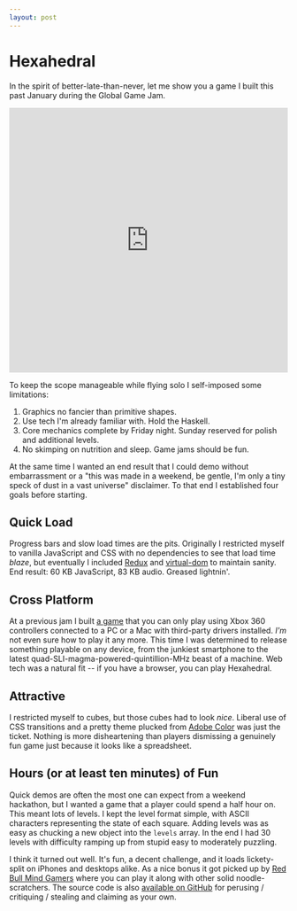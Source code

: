```yaml
---
layout: post
---
```


# Hexahedral

In the spirit of better-late-than-never, let me show you a game I built this past January during the Global Game Jam.

<iframe src="http://matthewminer.com/hexahedral/" style="width: 100%; height: 478px; border: none;" scrolling="no">
  <a href="http://matthewminer.com/hexahedral/">Play Hexahedral</a>
</iframe>

To keep the scope manageable while flying solo I self-imposed some limitations:

1. Graphics no fancier than primitive shapes.
2. Use tech I'm already familiar with. Hold the Haskell.
3. Core mechanics complete by Friday night. Sunday reserved for polish and additional levels.
4. No skimping on nutrition and sleep. Game jams should be fun.

At the same time I wanted an end result that I could demo without embarrassment or a "this was made in a weekend, be gentle, I'm only a tiny speck of dust in a vast universe" disclaimer. To that end I established four goals before starting.


## Quick Load

Progress bars and slow load times are the pits. Originally I restricted myself to vanilla JavaScript and CSS with no dependencies to see that load time *blaze*, but eventually I included [Redux](http://redux.js.org) and [virtual-dom](https://github.com/Matt-Esch/virtual-dom) to maintain sanity. End result: 60 KB JavaScript, 83 KB audio. Greased lightnin'.


## Cross Platform

At a previous jam I built [a game](https://github.com/mminer/bursting-with-colour) that you can only play using Xbox 360 controllers connected to a PC or a Mac with third-party drivers installed. *I'm* not even sure how to play it any more. This time I was determined to release something playable on any device, from the junkiest smartphone to the latest quad-SLI-magma-powered-quintillion-MHz beast of a machine. Web tech was a natural fit -- if you have a browser, you can play Hexahedral.


## Attractive

I restricted myself to cubes, but those cubes had to look *nice*. Liberal use of CSS transitions and a pretty theme plucked from [Adobe Color](https://color.adobe.com) was just the ticket. Nothing is more disheartening than players dismissing a genuinely fun game just because it looks like a spreadsheet.


## Hours (or at least ten minutes) of Fun

Quick demos are often the most one can expect from a weekend hackathon, but I wanted a game that a player could spend a half hour on. This meant lots of levels. I kept the level format simple, with ASCII characters representing the state of each square. Adding levels was as easy as chucking a new object into the `levels` array. In the end I had 30 levels with difficulty ramping up from stupid easy to moderately puzzling.


I think it turned out well. It's fun, a decent challenge, and it loads lickety-split on iPhones and desktops alike. As a nice bonus it got picked up by [Red Bull Mind Gamers](http://www.redbullmindgamers.com/game/15) where you can play it along with other solid noodle-scratchers. The source code is also [available on GitHub](https://github.com/mminer/hexahedral) for perusing / critiquing / stealing and claiming as your own.
